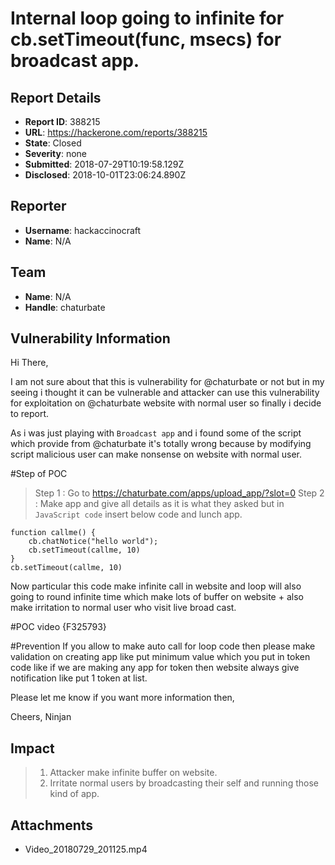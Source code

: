 # Internal loop going to infinite for cb.setTimeout(func, msecs) for broadcast app.

## Report Details
- **Report ID**: 388215
- **URL**: https://hackerone.com/reports/388215
- **State**: Closed
- **Severity**: none
- **Submitted**: 2018-07-29T10:19:58.129Z
- **Disclosed**: 2018-10-01T23:06:24.890Z

## Reporter
- **Username**: hackaccinocraft
- **Name**: N/A

## Team
- **Name**: N/A
- **Handle**: chaturbate

## Vulnerability Information
Hi There, 

I am not sure about that this is vulnerability for @chaturbate or not but in my seeing i thought it can be vulnerable and attacker can use this vulnerability for exploitation on @chaturbate website with normal user so finally i decide to report. 

As i was just playing with ```Broadcast app``` and i found some of the script which provide from @chaturbate it's totally wrong because by modifying script malicious user can make nonsense on website with normal user. 

#Step of POC
>Step 1 : Go to https://chaturbate.com/apps/upload_app/?slot=0
>Step 2 : Make app and give all details as it is what they asked but in ```JavaScript code``` insert below code and lunch app. 
```
function callme() {
    cb.chatNotice("hello world");
    cb.setTimeout(callme, 10)
}
cb.setTimeout(callme, 10)
```
Now particular this code make infinite call in website and loop will also going to round infinite time which make lots of buffer on website + also make irritation to normal user who visit live broad cast. 

#POC video 
{F325793} 

#Prevention
If you allow to make auto call for loop code then please make validation on creating app like put minimum value which you put in token code like if we are making any app for token then website always give notification like put 1 token at list. 

Please let me know if you want more information then, 

Cheers, 
Ninjan

## Impact

>1) Attacker make infinite buffer on website. 
>2) Irritate normal users by broadcasting their self and running those kind of app.

## Attachments
- Video_20180729_201125.mp4
